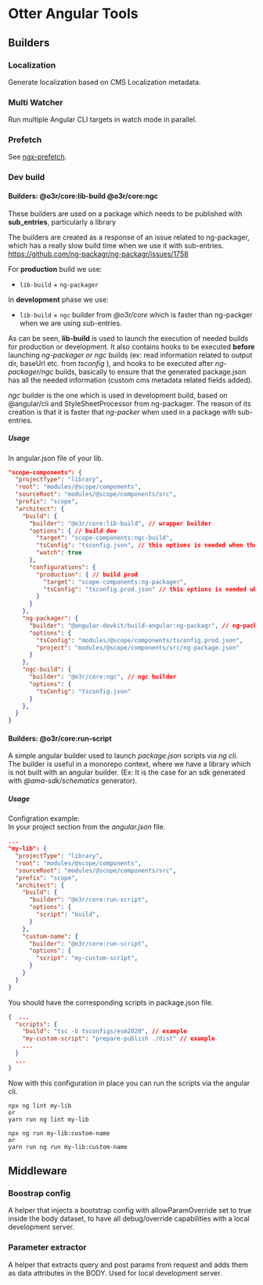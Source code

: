 # Otter Angular Tools

## Builders

### Localization

Generate localization based on CMS Localization metadata.

### Multi Watcher

Run multiple Angular CLI targets in watch mode in parallel.

### Prefetch

See [ngx-prefetch](https://github.com/AmadeusITGroup/ngx-prefetch).

### Dev build

#### Builders: @o3r/core:lib-build  @o3r/core:ngc

These builders are used on a package which needs to be published with __sub_entries__, particularly a library

The builders are created as a response of an issue related to ng-packager, which has a really slow build time when we use it with sub-entries.
<https://github.com/ng-packagr/ng-packagr/issues/1758>  

For __production__ build we use:

- `lib-build` + `ng-packager`

In __development__ phase we use:

- `lib-build` + `ngc` builder from _@o3r/core_ which is faster than ng-packger when we are using sub-entries.

As can be seen, __lib-build__ is used to launch the execution of needed builds for production or development.
It also contains hooks to be executed __before__ launching _ng-packager or ngc_ builds (ex: read information related to output dir,
baseUrl etc. from _tsconfig_ ), and hooks to be executed after _ng-packager/ngc_ builds, basically to ensure that the generated package.json has all the needed information (custom cms metadata related fields added).

_ngc_ builder is the one which is used in development build, based on @angular/cli and StyleSheetProcessor from ng-packager. The reason of its creation is that it is faster that _ng-packer_ when used in a package with sub-entries.

##### Usage

In angular.json file of your lib.

```json
"scope-components": {
  "projectType": "library",
  "root": "modules/@scope/components",
  "sourceRoot": "modules/@scope/components/src",
  "prefix": "scope",
  "architect": {
    "build": {
      "builder": "@o3r/core:lib-build", // wrapper builder
      "options": { // build dev
        "target": "scope-components:ngc-build",
        "tsConfig": "tsconfig.json", // this options is needed when the package is exporting cms metadata (typically components package)
        "watch": true
      },
      "configurations": {
        "production": { // build prod
          "target": "scope-components:ng-packager",
          "tsConfig": "tsconfig.prod.json" // this options is needed when the package is exporting cms metadata (typically components package)
        }
      }
    },
    "ng-packager": {
      "builder": "@angular-devkit/build-angular:ng-packagr", // ng-packager builder
      "options": {
        "tsConfig": "modules/@scope/components/tsconfig.prod.json",
        "project": "modules/@scope/components/src/ng-package.json"
      }
    },
    "ngc-build": {
      "builder": "@o3r/core:ngc", // ngc builder
      "options": {
        "tsConfig": "tsconfig.json"
      }
    },
  }
}
```

#### Builders: @o3r/core:run-script

A simple angular builder used to launch _package.json_ scripts via _ng cli_.  
The builder is useful in a monorepo context, where we have a library which is not built with an angular builder. (Ex: It is the case for an sdk generated with _@ama-sdk/schematics_ generator). 
##### Usage
  
Configration example:   
In your project section from the _angular.json_ file.

```json
...
"my-lib": {
  "projectType": "library",
  "root": "modules/@scope/components",
  "sourceRoot": "modules/@scope/components/src",
  "prefix": "scope",
  "architect": {
    "build": {
      "builder": "@o3r/core:run-script",
      "options": {
        "script": "build",
      }
    },
    "custom-name": {
      "builder": "@o3r/core:run-script",
      "options": {
        "script": "my-custom-script",
      }
    }
  }
}
```

You should have the corresponding scripts in package.json file.

```json
{  ...
  "scripts": {
    "build": "tsc -b tsconfigs/esm2020", // example
    "my-custom-script": "prepare-publish ./dist" // example
    ...
  }
  ...
}
```
Now with this configuration in place you can run the scripts via the angular cli.
```
npx ng lint my-lib
or
yarn run ng lint my-lib
```
```
npx ng run my-lib:custom-name
or
yarn run ng run my-lib:custom-name
```

## Middleware

### Boostrap config

A helper that injects a bootstrap config with allowParamOverride set to true inside the body dataset, to have all debug/override capabilities with a local development server.

### Parameter extractor

A helper that extracts query and post params from request and adds them as data attributes in the BODY. Used for local development server.
